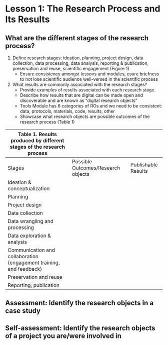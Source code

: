 # Lesson 1: The Research Process and Its Results

## What are the different stages of the research process?

1. Define research stages: ideation, planning, project design, data collection, data processing, data analysis, reporting & publication, preservation and reuse, scientific engagement (Figure 1) 
	* Ensure consistency amongst lessons and modules, esure briefness to not lose scientific audience well-versed in the scientific process
2. What results are commonly associated with the research stages?
	* Provide examples of results associated with each research stage.
	* Describe how results that are digital can be made open and discoverable and are known as “digital research objects” 
	* Tools Module has 6 categories of ROs and we need to be consistent: data, protocols, materials, code, results, other
	* Showcase what research objects are possible outcomes of the research process (Table 1) 

| Table 1. Results produced by different stages of the research process   |                                    |                     |
|-------------------------------------------------------------------------|------------------------------------|---------------------|
| Stages                                                                  | Possible Outcomes/Research objects | Publishable Results |
| Ideation & conceptualization                                            |                                    |                     |
| Planning                                                                |                                    |                     |
| Project design                                                          |                                    |                     |
| Data collection                                                         |                                    |                     |
| Data wrangling and processing                                           |                                    |                     |
| Data exploration & analysis                                             |                                    |                     |
| Communication and collaboration (engagement training, and feedback)     |                                    |                     |
| Preservation and reuse                                                  |                                    |                     |
| Reporting, publication                                                  |                                    |                     |


## Assessment: Identify the research objects in a case study 
## Self-assessment: Identify the research objects of a project you are/were involved in 